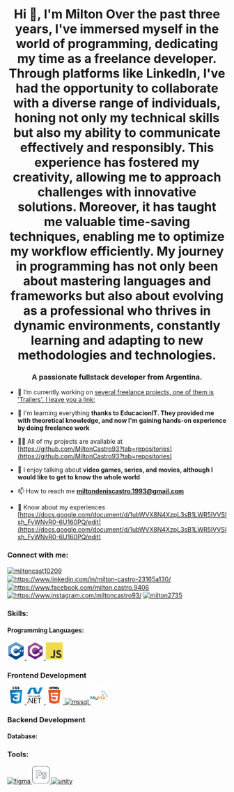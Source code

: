 <h1 align="center">Hi 👋, I'm Milton Over the past three years, I've immersed myself in the world of programming, dedicating my time as a freelance developer. Through platforms like LinkedIn, I've had the opportunity to collaborate with a diverse range of individuals, honing not only my technical skills but also my ability to communicate effectively and responsibly. This experience has fostered my creativity, allowing me to approach challenges with innovative solutions. Moreover, it has taught me valuable time-saving techniques, enabling me to optimize my workflow efficiently. My journey in programming has not only been about mastering languages and frameworks but also about evolving as a professional who thrives in dynamic environments, constantly learning and adapting to new methodologies and technologies.</h1>
<h3 align="center">A passionate fullstack developer from Argentina.</h3>

- 🔭 I’m currently working on [several freelance projects, one of them is 'Trailers'. I leave you a link:](https://elpajaroremolques.000webhostapp.com/)

- 🌱 I'm learning everything **thanks to EducacionIT. They provided me with theoretical knowledge, and now I'm gaining hands-on experience by doing freelance work**

- 👨‍💻 All of my projects are available at [https://github.com/MiltonCastro93?tab=repositories](https://github.com/MiltonCastro93?tab=repositories)

- 💬 I enjoy talking about **video games, series, and movies, although I would like to get to know the whole world**

- 📫 How to reach me **miltondeniscastro.1993@gmail.com**

- 📄 Know about my experiences [https://docs.google.com/document/d/1ubWVX8N4XzpL3sB1LWR5IVVSIsh_FvWNvR0-6U160PQ/edit](https://docs.google.com/document/d/1ubWVX8N4XzpL3sB1LWR5IVVSIsh_FvWNvR0-6U160PQ/edit)

<h3 align="left">Connect with me:</h3>
<p align="left">
<a href="https://twitter.com/miltoncast10209" target="blank"><img align="center" src="https://raw.githubusercontent.com/rahuldkjain/github-profile-readme-generator/master/src/images/icons/Social/twitter.svg" alt="miltoncast10209" height="30" width="40" /></a>
<a href="https://linkedin.com/in/https://www.linkedin.com/in/milton-castro-23165a130/" target="blank"><img align="center" src="https://raw.githubusercontent.com/rahuldkjain/github-profile-readme-generator/master/src/images/icons/Social/linked-in-alt.svg" alt="https://www.linkedin.com/in/milton-castro-23165a130/" height="30" width="40" /></a>
<a href="https://fb.com/https://www.facebook.com/milton.castro.9406" target="blank"><img align="center" src="https://raw.githubusercontent.com/rahuldkjain/github-profile-readme-generator/master/src/images/icons/Social/facebook.svg" alt="https://www.facebook.com/milton.castro.9406" height="30" width="40" /></a>
<a href="https://instagram.com/https://www.instagram.com/miltoncastro93/" target="blank"><img align="center" src="https://raw.githubusercontent.com/rahuldkjain/github-profile-readme-generator/master/src/images/icons/Social/instagram.svg" alt="https://www.instagram.com/miltoncastro93/" height="30" width="40" /></a>
<a href="https://discord.gg/milton2735" target="blank"><img align="center" src="https://raw.githubusercontent.com/rahuldkjain/github-profile-readme-generator/master/src/images/icons/Social/discord.svg" alt="milton2735" height="30" width="40" /></a>
</p>

<h3 align="left">Skills: </h3>
<p align="left"> 
<h4 align="left"> Programming Languages: </h4>
 <a href="https://www.w3schools.com/cpp/" target="_blank" rel="noreferrer"> <img src="https://raw.githubusercontent.com/devicons/devicon/master/icons/cplusplus/cplusplus-original.svg" alt="cplusplus" width="40" height="40"/> </a> 
 <a href="https://www.w3schools.com/cs/" target="_blank" rel="noreferrer"> <img src="https://raw.githubusercontent.com/devicons/devicon/master/icons/csharp/csharp-original.svg" alt="csharp" width="40" height="40"/> </a>
 <a href="https://developer.mozilla.org/en-US/docs/Web/JavaScript" target="_blank" rel="noreferrer"> <img src="https://raw.githubusercontent.com/devicons/devicon/master/icons/javascript/javascript-original.svg" alt="javascript" width="40" height="40"/> </a> 


<h3 align="left"> Frontend Development </h3>
 <a href="https://www.w3schools.com/css/" target="_blank" rel="noreferrer"> <img src="https://raw.githubusercontent.com/devicons/devicon/master/icons/css3/css3-original-wordmark.svg" alt="css3" width="40" height="40"/> </a> <a href="https://dotnet.microsoft.com/" target="_blank" rel="noreferrer"> <img src="https://raw.githubusercontent.com/devicons/devicon/master/icons/dot-net/dot-net-original-wordmark.svg" alt="dotnet" width="40" height="40"/> </a>  <a href="https://www.w3.org/html/" target="_blank" rel="noreferrer"> <img src="https://raw.githubusercontent.com/devicons/devicon/master/icons/html5/html5-original-wordmark.svg" alt="html5" width="40" height="40"/> </a><a href="https://www.microsoft.com/en-us/sql-server" target="_blank" rel="noreferrer"> <img src="https://www.svgrepo.com/show/303229/microsoft-sql-server-logo.svg" alt="mssql" width="40" height="40"/> </a> <a href="https://www.mysql.com/" target="_blank" rel="noreferrer"> <img src="https://raw.githubusercontent.com/devicons/devicon/master/icons/mysql/mysql-original-wordmark.svg" alt="mysql" width="40" height="40"/> </a>

<h3 align="left"> Backend Development</h3>
<h4 align="left"> Database: </h4>

<h3 align="left">Tools: </h3>
 <a href="https://www.figma.com/" target="_blank" rel="noreferrer"> <img src="https://www.vectorlogo.zone/logos/figma/figma-icon.svg" alt="figma" width="40" height="40"/> </a> <a href="https://www.photoshop.com/en" target="_blank" rel="noreferrer"> <img src="https://raw.githubusercontent.com/devicons/devicon/master/icons/photoshop/photoshop-line.svg" alt="photoshop" width="40" height="40"/> </a> <a href="https://unity.com/" target="_blank" rel="noreferrer"> <img src="https://www.vectorlogo.zone/logos/unity3d/unity3d-icon.svg" alt="unity" width="40" height="40"/> </a>

</p>


